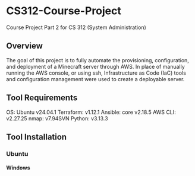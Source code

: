 # CS312-Course-Project
Course Project Part 2 for CS 312 (System Administration)

## Overview
The goal of this project is to fully automate the provisioning, configuration, and deployment of a Minecraft server through AWS. In place of manually running the AWS console, or using ssh, Infrastructure as Code (IaC) tools and configuration management were used to create a deployable server.

## Tool Requirements
OS: Ubuntu v24.04.1
Terraform: v1.12.1
Ansible: core v2.18.5
AWS CLI: v2.27.25
nmap: v7.94SVN
Python: v3.13.3

## Tool Installation
### Ubuntu
#### Windows
